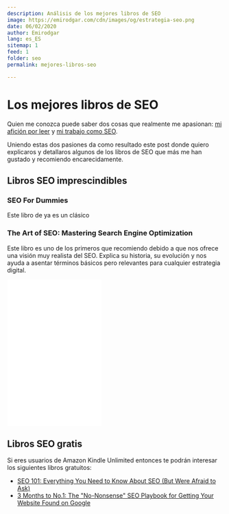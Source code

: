 ```yaml
---
description: Análisis de los mejores libros de SEO
image: https://emirodgar.com/cdn/images/og/estrategia-seo.png
date: 06/02/2020
author: Emirodgar
lang: es_ES
sitemap: 1
feed: 1
folder: seo
permalink: mejores-libros-seo

--- 
```


# Los mejores libros de SEO

Quien me conozca puede saber dos cosas que realmente me apasionan: [mi afición por leer](https://emirodgar.com/libros-recomendados) y [ mi trabajo como SEO](https://emirodgar.com/experiencia-seo).

Uniendo estas dos pasiones da como resultado este post donde quiero explicaros y detallaros algunos de los libros de SEO que más me han gustado y recomiendo encarecidamente.

## Libros SEO imprescindibles

### SEO For Dummies

Este libro de ya es un clásico

[<amp-img alt="SEO for dummies"
  src="https://images-na.ssl-images-amazon.com/images/I/51hrL0v5J4L._SX404_BO1,204,203,200_.jpg"
  width="1132"
  height="395"
  layout="responsive">
</amp-img>](https://amzn.to/381iQ1G)


### The Art of SEO: Mastering Search Engine Optimization

Este libro es uno de los primeros que recomiendo debido a que nos ofrece una visión muy realista del SEO. Explica su historia, su evolución y nos ayuda a asentar términos básicos pero relevantes para cualquier estrategia digital.

<iframe style="width:220px;height:340px;" marginwidth="0" marginheight="0" scrolling="no" frameborder="0" src="//rcm-eu.amazon-adsystem.com/e/cm?lt1=_blank&bc1=000000&IS2=1&bg1=FFFFFF&fc1=000000&lc1=0000FF&t=emirodgar-21&language=es_ES&o=30&p=8&l=as4&m=amazon&f=ifr&ref=as_ss_li_til&asins=1491948965&linkId=030d4cb6de688ac50646808a0d253105"></iframe>

## Libros SEO gratis 

Si eres usuarios de Amazon Kindle Unlimited entonces te podrán interesar los siguientes libros gratuitos:

- [SEO 101: Everything You Need to Know About SEO (But Were Afraid to Ask)](https://amzn.to/3bcnAU2)
- [3 Months to No.1: The "No-Nonsense" SEO Playbook for Getting Your Website Found on Google](https://amzn.to/31FGzlL)
<!--stackedit_data:
eyJoaXN0b3J5IjpbLTEwNzc1MzI3MCwtNDIyNjEzNzEsLTM1Nj
gwMjE4MiwxODg4MTAzMzg3XX0=
-->